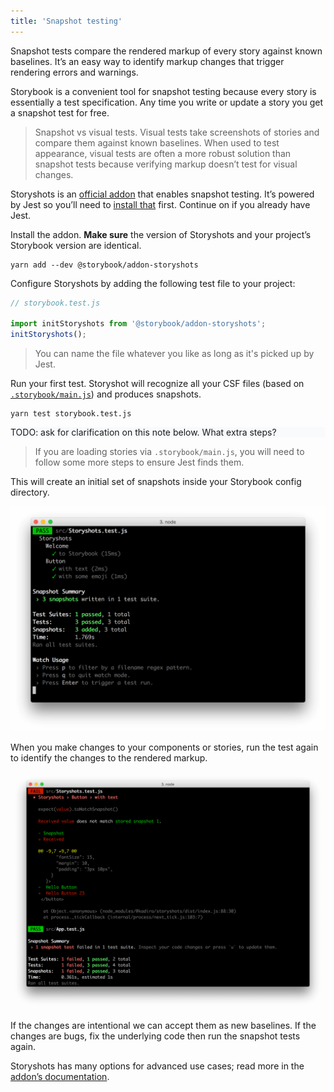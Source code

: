 ```yaml
---
title: 'Snapshot testing'
---
```


Snapshot tests compare the rendered markup of every story against known baselines. It’s an easy way to identify markup changes that trigger rendering errors and warnings.

Storybook is a convenient tool for snapshot testing because every story is essentially a test specification. Any time you write or update a story you get a snapshot test for free. 

> Snapshot vs visual tests. Visual tests take screenshots of stories and compare them against known baselines. When used to test appearance, visual tests are often a more robust solution than snapshot tests because verifying markup doesn’t test for visual changes.

Storyshots is an [official addon](https://github.com/storybookjs/storybook/tree/master/addons/storyshots/storyshots-core) that enables snapshot testing. It’s powered by Jest so you’ll need to [install that](https://jestjs.io/docs/en/getting-started) first. Continue on if you already have Jest.

Install the addon. **Make sure** the version of Storyshots and your project’s Storybook version are identical.

```shell
yarn add --dev @storybook/addon-storyshots
```

Configure Storyshots by adding the following test file to your project:

```js
// storybook.test.js

import initStoryshots from '@storybook/addon-storyshots';
initStoryshots();
```

> You can name the file whatever you like as long as it's picked up by Jest.


Run your first test. Storyshot will recognize all your CSF files (based on [`.storybook/main.js`](../configure/overview#configure-story-rendering)) and produces snapshots.

```shell
yarn test storybook.test.js
```

<div style="background-color:#F8FAFC">
TODO: ask for clarification on this note below. What extra steps?
</div>

> If you are loading stories via `.storybook/main.js`, you will need to follow some more steps to ensure Jest finds them.


This will create an initial set of snapshots inside your Storybook config directory.

![Successfull snapshot tests](./storyshots-pass.png)

When you make changes to your components or stories, run the test again to identify the changes to the rendered markup.

![Failing snapshots](./storyshots-fail.png)

If the changes are intentional we can accept them as new baselines. If the changes are bugs, fix the underlying code then run the snapshot tests again.

Storyshots has many options for advanced use cases; read more in the [addon’s documentation](https://github.com/storybookjs/storybook/tree/master/addons/storyshots/storyshots-core).